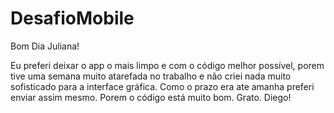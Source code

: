 # DesafioMobile

Bom Dia Juliana! 

Eu preferi deixar o app o mais limpo e com o código melhor possível, porem tive uma semana muito atarefada no trabalho e não criei nada muito sofisticado para a interface gráfica. Como o prazo era ate amanha preferi enviar assim mesmo. Porem o código está muito bom. Grato. Diego!
